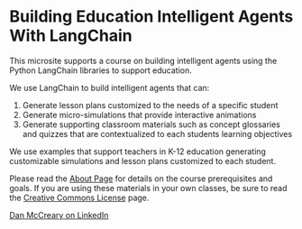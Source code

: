 # Building Education Intelligent Agents With LangChain

This microsite supports a course on building intelligent agents
using the Python LangChain libraries to support education.

We use LangChain to build intelligent agents that can:

1. Generate lesson plans customized to the needs of a specific student
2. Generate micro-simulations that provide interactive animations
3. Generate supporting classroom materials such as concept glossaries and quizzes that are contextualized to each students learning objectives

We use examples that support teachers in K-12 education generating
customizable simulations and lesson plans customized to each
student.

Please read the [About Page](./about.md) for details on
the course prerequisites and goals.  If you are using
these materials in your own classes, be sure
to read the [Creative Commons License](./license.md) page.

[Dan McCreary on LinkedIn](https://www.linkedin.com/in/danmccreary/)